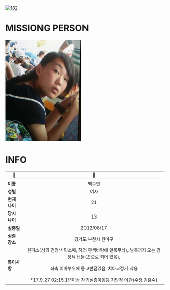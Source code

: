 [![182](https://img.shields.io/badge/%EC%8B%A4%EC%A2%85%EC%8B%A0%EA%B3%A0%EB%8A%94%20%EA%B5%AD%EB%B2%88%EC%97%86%EC%9D%B4-182-blue)](http://safe182.go.kr/index.do)

# MISSIONG PERSON

<img src="./missing_person.jpg">

# INFO

|🔑|💎|
|--|:--:|
|**이름**|백수연|
|**성별**|여자|
|**현재 나이**|21|
|**당시 나이**|13|
|**실종일**|2012/08/17|
|**실종 장소**|경기도 부천시 원미구 |
|**특이사항**|원피스(상의 검정색 민소매, 하의 흰색바탕에 얼룩무늬), 발목까지 오는 검정색 샌들(끈으로 되어 있음), </br></br>좌측 이마부위에 몽고반점있음, 치아교정기 착용</br></br>*17.9.27 02:15 1년이상 장기실종아동등 지방청 이관(수정 김홍숙)|
